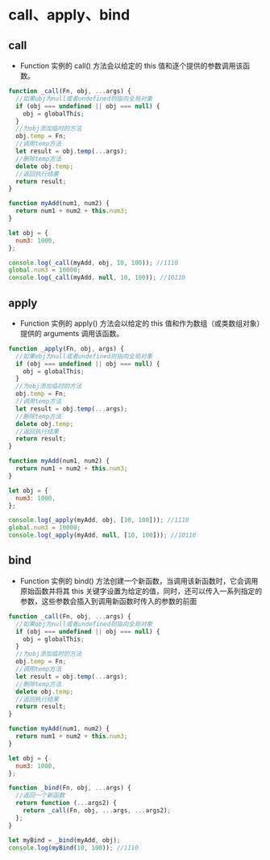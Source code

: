 # call、apply、bind

## call

- Function 实例的 call() 方法会以给定的 this 值和逐个提供的参数调用该函数。

```js
function _call(Fn, obj, ...args) {
  //如果obj为null或者undefined则指向全局对象
  if (obj === undefined || obj === null) {
    obj = globalThis;
  }
  //为obj添加临时的方法
  obj.temp = Fn;
  //调用temp方法
  let result = obj.temp(...args);
  //删除temp方法
  delete obj.temp;
  //返回执行结果
  return result;
}

function myAdd(num1, num2) {
  return num1 + num2 + this.num3;
}

let obj = {
  num3: 1000,
};

console.log(_call(myAdd, obj, 10, 100)); //1110
global.num3 = 10000;
console.log(_call(myAdd, null, 10, 100)); //10110
```

## apply

- Function 实例的 apply() 方法会以给定的 this 值和作为数组（或类数组对象）提供的 arguments 调用该函数。

```js
function _apply(Fn, obj, args) {
  //如果obj为null或者undefined则指向全局对象
  if (obj === undefined || obj === null) {
    obj = globalThis;
  }
  //为obj添加临时的方法
  obj.temp = Fn;
  //调用temp方法
  let result = obj.temp(...args);
  //删除temp方法
  delete obj.temp;
  //返回执行结果
  return result;
}

function myAdd(num1, num2) {
  return num1 + num2 + this.num3;
}

let obj = {
  num3: 1000,
};

console.log(_apply(myAdd, obj, [10, 100])); //1110
global.num3 = 10000;
console.log(_apply(myAdd, null, [10, 100])); //10110
```

## bind

- Function 实例的 bind() 方法创建一个新函数，当调用该新函数时，它会调用原始函数并将其 this 关键字设置为给定的值，同时，还可以传入一系列指定的参数，这些参数会插入到调用新函数时传入的参数的前面

```js
function _call(Fn, obj, ...args) {
  //如果obj为null或者undefined则指向全局对象
  if (obj === undefined || obj === null) {
    obj = globalThis;
  }
  //为obj添加临时的方法
  obj.temp = Fn;
  //调用temp方法
  let result = obj.temp(...args);
  //删除temp方法
  delete obj.temp;
  //返回执行结果
  return result;
}

function myAdd(num1, num2) {
  return num1 + num2 + this.num3;
}

let obj = {
  num3: 1000,
};

function _bind(Fn, obj, ...args) {
  //返回一个新函数
  return function (...args2) {
    return _call(Fn, obj, ...args, ...args2);
  };
}

let myBind = _bind(myAdd, obj);
console.log(myBind(10, 100)); //1110
```
